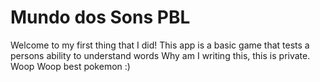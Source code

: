 # Mundo dos Sons PBL
Welcome to my first thing that I did!
This app is a basic game that tests a persons ability to understand words
Why am I writing this, this is private.
Woop Woop best pokemon :)
